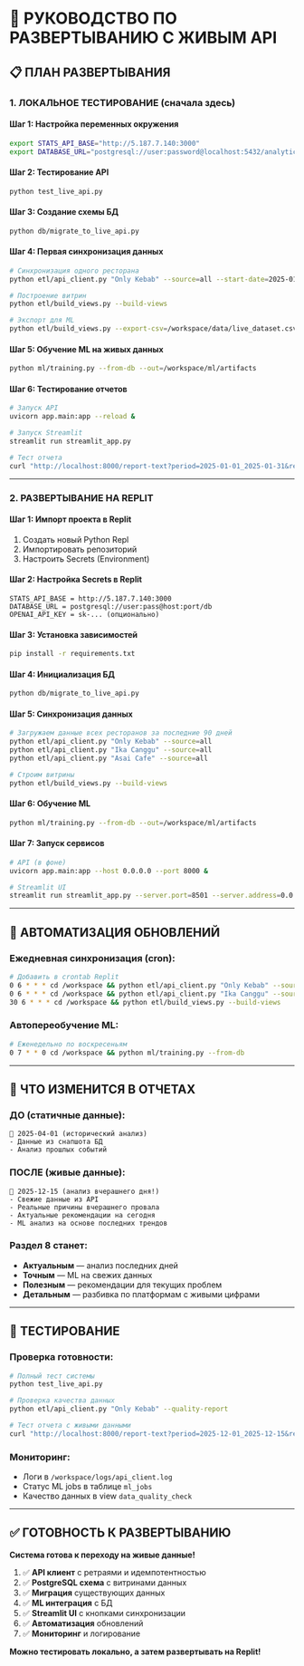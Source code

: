 # 🚀 РУКОВОДСТВО ПО РАЗВЕРТЫВАНИЮ С ЖИВЫМ API

## 📋 **ПЛАН РАЗВЕРТЫВАНИЯ**

### **1. ЛОКАЛЬНОЕ ТЕСТИРОВАНИЕ (сначала здесь)**

#### **Шаг 1: Настройка переменных окружения**
```bash
export STATS_API_BASE="http://5.187.7.140:3000"
export DATABASE_URL="postgresql://user:password@localhost:5432/analytics"
```

#### **Шаг 2: Тестирование API**
```bash
python test_live_api.py
```

#### **Шаг 3: Создание схемы БД**
```bash
python db/migrate_to_live_api.py
```

#### **Шаг 4: Первая синхронизация данных**
```bash
# Синхронизация одного ресторана
python etl/api_client.py "Only Kebab" --source=all --start-date=2025-01-01

# Построение витрин
python etl/build_views.py --build-views

# Экспорт для ML
python etl/build_views.py --export-csv=/workspace/data/live_dataset.csv
```

#### **Шаг 5: Обучение ML на живых данных**
```bash
python ml/training.py --from-db --out=/workspace/ml/artifacts
```

#### **Шаг 6: Тестирование отчетов**
```bash
# Запуск API
uvicorn app.main:app --reload &

# Запуск Streamlit
streamlit run streamlit_app.py

# Тест отчета
curl "http://localhost:8000/report-text?period=2025-01-01_2025-01-31&restaurant_id=11"
```

---

### **2. РАЗВЕРТЫВАНИЕ НА REPLIT**

#### **Шаг 1: Импорт проекта в Replit**
1. Создать новый Python Repl
2. Импортировать репозиторий
3. Настроить Secrets (Environment)

#### **Шаг 2: Настройка Secrets в Replit**
```
STATS_API_BASE = http://5.187.7.140:3000
DATABASE_URL = postgresql://user:pass@host:port/db
OPENAI_API_KEY = sk-... (опционально)
```

#### **Шаг 3: Установка зависимостей**
```bash
pip install -r requirements.txt
```

#### **Шаг 4: Инициализация БД**
```bash
python db/migrate_to_live_api.py
```

#### **Шаг 5: Синхронизация данных**
```bash
# Загружаем данные всех ресторанов за последние 90 дней
python etl/api_client.py "Only Kebab" --source=all
python etl/api_client.py "Ika Canggu" --source=all  
python etl/api_client.py "Asai Cafe" --source=all

# Строим витрины
python etl/build_views.py --build-views
```

#### **Шаг 6: Обучение ML**
```bash
python ml/training.py --from-db --out=/workspace/ml/artifacts
```

#### **Шаг 7: Запуск сервисов**
```bash
# API (в фоне)
uvicorn app.main:app --host 0.0.0.0 --port 8000 &

# Streamlit UI
streamlit run streamlit_app.py --server.port=8501 --server.address=0.0.0.0
```

---

## 🔄 **АВТОМАТИЗАЦИЯ ОБНОВЛЕНИЙ**

### **Ежедневная синхронизация (cron):**
```bash
# Добавить в crontab Replit
0 6 * * * cd /workspace && python etl/api_client.py "Only Kebab" --source=all
0 6 * * * cd /workspace && python etl/api_client.py "Ika Canggu" --source=all
30 6 * * * cd /workspace && python etl/build_views.py --build-views
```

### **Автопереобучение ML:**
```bash
# Еженедельно по воскресеньям
0 7 * * 0 cd /workspace && python ml/training.py --from-db
```

---

## 🎯 **ЧТО ИЗМЕНИТСЯ В ОТЧЕТАХ**

### **ДО (статичные данные):**
```
🔴 2025-04-01 (исторический анализ)
- Данные из снапшота БД
- Анализ прошлых событий
```

### **ПОСЛЕ (живые данные):**
```
🔴 2025-12-15 (анализ вчерашнего дня!)
- Свежие данные из API
- Реальные причины вчерашнего провала
- Актуальные рекомендации на сегодня
- ML анализ на основе последних трендов
```

### **Раздел 8 станет:**
- **Актуальным** — анализ последних дней
- **Точным** — ML на свежих данных  
- **Полезным** — рекомендации для текущих проблем
- **Детальным** — разбивка по платформам с живыми цифрами

---

## 🧪 **ТЕСТИРОВАНИЕ**

### **Проверка готовности:**
```bash
# Полный тест системы
python test_live_api.py

# Проверка качества данных
python etl/api_client.py "Only Kebab" --quality-report

# Тест отчета с живыми данными
curl "http://localhost:8000/report-text?period=2025-12-01_2025-12-15&restaurant_id=11"
```

### **Мониторинг:**
- Логи в `/workspace/logs/api_client.log`
- Статус ML jobs в таблице `ml_jobs`
- Качество данных в view `data_quality_check`

---

## ✅ **ГОТОВНОСТЬ К РАЗВЕРТЫВАНИЮ**

**Система готова к переходу на живые данные!**

1. ✅ **API клиент** с ретраями и идемпотентностью
2. ✅ **PostgreSQL схема** с витринами данных
3. ✅ **Миграция** существующих данных
4. ✅ **ML интеграция** с БД
5. ✅ **Streamlit UI** с кнопками синхронизации
6. ✅ **Автоматизация** обновлений
7. ✅ **Мониторинг** и логирование

**Можно тестировать локально, а затем развертывать на Replit!**